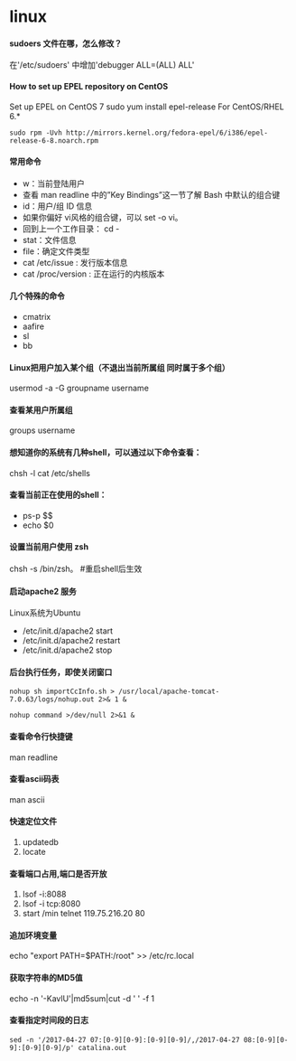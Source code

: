 
linux
=====================================
#### sudoers 文件在哪，怎么修改？
在'/etc/sudoers' 中增加'debugger     ALL=(ALL)       ALL'

#### How to set up EPEL repository on CentOS
Set up EPEL on CentOS 7 sudo yum install epel-release For CentOS/RHEL 6.*

```
sudo rpm -Uvh http://mirrors.kernel.org/fedora-epel/6/i386/epel-release-6-8.noarch.rpm
```

#### 常用命令
- w：当前登陆用户
- 查看 man readline 中的”Key Bindings”这一节了解 Bash 中默认的组合键
- id：用户/组 ID 信息
- 如果你偏好 vi风格的组合键，可以 set -o vi。
- 回到上一个工作目录： cd -
- stat：文件信息
- file：确定文件类型
- cat /etc/issue : 发行版本信息
- cat /proc/version : 正在运行的内核版本

#### 几个特殊的命令
- cmatrix
- aafire
- sl
- bb

#### Linux把用户加入某个组（不退出当前所属组 同时属于多个组）
usermod -a -G groupname username

#### 查看某用户所属组
groups username

#### 想知道你的系统有几种shell，可以通过以下命令查看：
chsh -l
cat /etc/shells

#### 查看当前正在使用的shell：
- ps-p $$
- echo $0

#### 设置当前用户使用 zsh
chsh -s /bin/zsh。 #重启shell后生效

#### 启动apache2 服务
Linux系统为Ubuntu
- /etc/init.d/apache2 start
- /etc/init.d/apache2 restart
- /etc/init.d/apache2 stop

#### 后台执行任务，即使关闭窗口

```
nohup sh importCcInfo.sh > /usr/local/apache-tomcat-7.0.63/logs/nohup.out 2>& 1 &

nohup command >/dev/null 2>&1 &
```

#### 查看命令行快捷键
man readline

#### 查看ascii码表
man ascii

#### 快速定位文件
1. updatedb
1. locate

#### 查看端口占用,端口是否开放
1. lsof -i:8088
1. lsof -i tcp:8080
1. start /min telnet 119.75.216.20 80

#### 追加环境变量
echo "export PATH=$PATH:/root" >> /etc/rc.local

#### 获取字符串的MD5值
echo -n '-KavlU'|md5sum|cut -d ' ' -f 1

#### 查看指定时间段的日志

```
sed -n '/2017-04-27 07:[0-9][0-9]:[0-9][0-9]/,/2017-04-27 08:[0-9][0-9]:[0-9][0-9]/p' catalina.out
```
